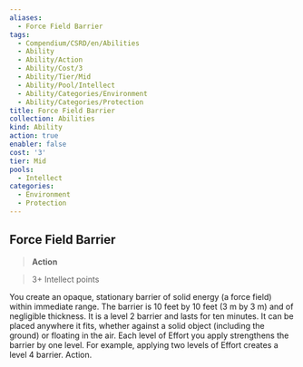 ```yaml
---
aliases:
  - Force Field Barrier
tags:
  - Compendium/CSRD/en/Abilities
  - Ability
  - Ability/Action
  - Ability/Cost/3
  - Ability/Tier/Mid
  - Ability/Pool/Intellect
  - Ability/Categories/Environment
  - Ability/Categories/Protection
title: Force Field Barrier
collection: Abilities
kind: Ability
action: true
enabler: false
cost: '3'
tier: Mid
pools:
  - Intellect
categories:
  - Environment
  - Protection
---
```

## Force Field Barrier    
>**Action**    
>3+ Intellect points  
    
You create an opaque, stationary barrier of solid energy (a force field) within immediate range. The barrier is 10 feet by 10 feet (3 m by 3 m) and of negligible thickness. It is a level 2 barrier and lasts for ten minutes. It can be placed anywhere it fits, whether against a solid object (including the ground) or floating in the air. Each level of Effort you apply strengthens the barrier by one level. For example, applying two levels of Effort creates a level 4 barrier. Action.